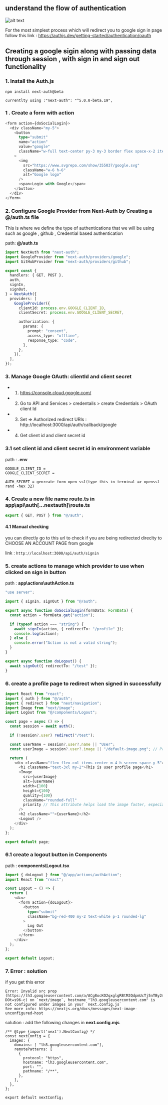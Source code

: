 ## understand the flow of authentication

![alt text](image-7.png)

For the most simplest process which will redirect you to google sign in page follow this link : https://authjs.dev/getting-started/authentication/oauth

## Creating a google sigin along with passing data through session , with sign in and sign out functionality

### 1. Install the Auth.js

```code
npm install next-auth@beta

currentlty using :"next-auth": "^5.0.0-beta.19",
```

### 1 . Create a form with action

```typescript
<form action={doSocialLogin}>
  <div className="my-5">
    <button
      type="submit"
      name="action"
      value="google"
      className="w-full text-center py-3 my-3 border flex space-x-2 items-center justify-center border-slate-200 rounded-lg text-slate-700 hover:border-slate-400 hover:text-slate-900 hover:shadow transition duration-150"
    >
      <img
        src="https://www.svgrepo.com/show/355037/google.svg"
        className="w-6 h-6"
        alt="Google logo"
      />
      <span>Login with Google</span>
    </button>
  </div>
</form>
```

### 2. Configure Google Provider from Next-Auth by Creating a **@/auth.ts** file

This is where we define the type of authentications that we will be using such as google , github , Credential based authentication

path: **@/auth.ts**

```typescript
import NextAuth from "next-auth";
import GoogleProvider from "next-auth/providers/google";
import GitHubProvider from "next-auth/providers/github";

export const {
  handlers: { GET, POST },
  auth,
  signIn,
  signOut,
} = NextAuth({
  providers: [
    GoogleProvider({
      clientId: process.env.GOOGLE_CLIENT_ID,
      clientSecret: process.env.GOOGLE_CLIENT_SECRET,

      authorization: {
        params: {
          prompt: "consent",
          access_type: "offline",
          response_type: "code",
        },
      },
    }),
  ],
});
```

### 3. Manage Google OAuth: clientId and client secret

- 1. https://console.cloud.google.com/
- 2. Go to API and Services > credentails > create Credentials > OAuth client Id
- 3. Set => Authorized redirect URIs : http://localhost:3000/api/auth/callback/google
- 4. Get client id and client secret id

### 3.1 set client id and client secret id in environment variable

path : **.env**

```code
GOOGLE_CLIENT_ID =
GOOGLE_CLIENT_SECRET =

AUTH_SECRET = genreate form open ssl(type this in terminal => openssl rand -hex 32)
```

### 4. Create a new file name route.ts in **app\api\auth\[...nextauth]\route.ts**

```typescript
export { GET, POST } from "@/auth";
```

#### 4.1 Manual checking

you can directly go to this url to check if you are being redirected direclty to CHOOSE AN ACCOUNT PAGE from google

link : `http://localhost:3000/api/auth/signin`

### 5. create actions to manage which provider to use when clicked on sign in button

path : **app\actions\authAction.ts**

```typescript
"use server";

import { signIn, signOut } from "@/auth";

export async function doSocialLogin(formData: FormData) {
  const action = formData.get("action");

  if (typeof action === "string") {
    await signIn(action, { redirectTo: "/profile" });
    console.log(action);
  } else {
    console.error("Action is not a valid string");
  }
}

export async function doLogout() {
  await signOut({ redirectTo: "/test" });
}
```

### 6. create a profile page to redirect when signed in successfully

```typescript
import React from "react";
import { auth } from "@/auth";
import { redirect } from "next/navigation";
import Image from "next/image";
import Logout from "@/components/Logout";

const page = async () => {
  const session = await auth();

  if (!session?.user) redirect("/test");

  const userName = session?.user?.name || "User";
  const userImage = session?.user?.image || "/default-image.png"; // Provide a default image path

  return (
    <div className="flex flex-col items-center m-4 h-screen space-y-5">
      <h1 className="text-3xl my-2">This is user profile page</h1>
      <Image
        src={userImage}
        alt={userName}
        width={100}
        height={100}
        quality={100}
        className="rounded-full"
        priority // This attribute helps load the image faster, especially if it's above the fold
      />
      <h2 className="">{userName}</h2>
      <Logout />
    </div>
  );
};

export default page;
```

### 6.1 create a logout button in Components

path : **components\Logout.tsx**

```typescript
import { doLogout } from "@/app/actions/authAction";
import React from "react";

const Logout = () => {
  return (
    <div>
      <form action={doLogout}>
        <button
          type="submit"
          className="bg-red-400 my-2 text-white p-1 rounded-lg"
        >
          Log Out
        </button>
      </form>
    </div>
  );
};

export default Logout;
```

### 7. Error : solution

if you get this error

```code
Error: Invalid src prop (https://lh3.googleusercontent.com/a/ACg8ocKO2qxglgRBtM2QdpmUcTj5nTBy2mMy15ripTH8edi8t0LT-DOt=s96-c) on `next/image`, hostname "lh3.googleusercontent.com" is not configured under images in your `next.config.js`
See more info: https://nextjs.org/docs/messages/next-image-unconfigured-host

```

solution : add the following changes in **next.config.mjs**

```code
/** @type {import('next').NextConfig} */
const nextConfig = {
  images: {
    domains: [ "lh3.googleusercontent.com"],
    remotePatterns: [
      {
        protocol: "https",
        hostname: "lh3.googleusercontent.com",
        port: "",
        pathname: "/**",
      },
    ],
  },
};

export default nextConfig;
```
